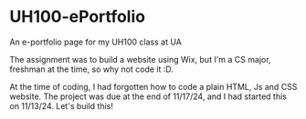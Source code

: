 # UH100-ePortfolio
An e-portfolio page for my UH100 class at UA

The assignment was to build a website using Wix, but I'm a CS major, freshman at the time, so why not code it :D.

At the time of coding, I had forgotten how to code a plain HTML, Js and CSS website. The project was due at the end of 11/17/24, and I had started this on 11/13/24. Let's build this!
